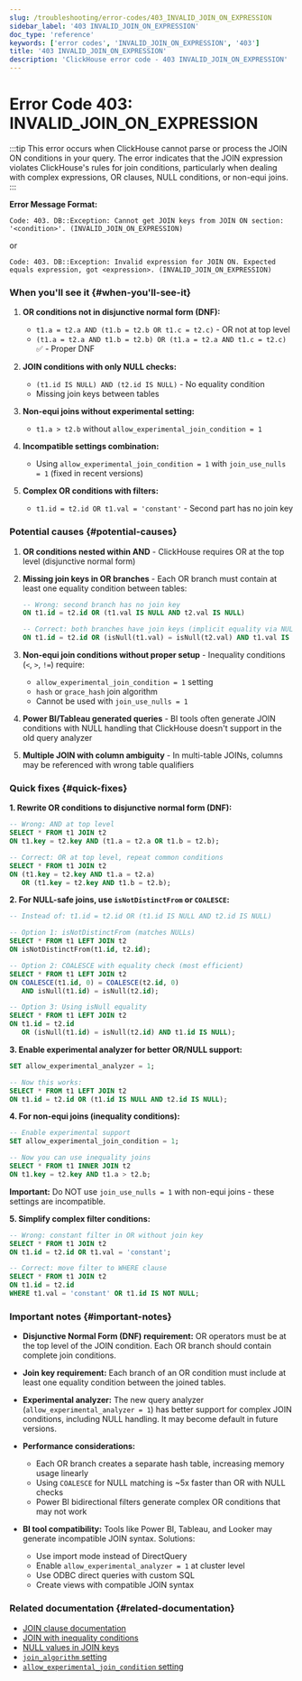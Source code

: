```yaml
---
slug: /troubleshooting/error-codes/403_INVALID_JOIN_ON_EXPRESSION
sidebar_label: '403 INVALID_JOIN_ON_EXPRESSION'
doc_type: 'reference'
keywords: ['error codes', 'INVALID_JOIN_ON_EXPRESSION', '403']
title: '403 INVALID_JOIN_ON_EXPRESSION'
description: 'ClickHouse error code - 403 INVALID_JOIN_ON_EXPRESSION'
---
```


# Error Code 403: INVALID_JOIN_ON_EXPRESSION

:::tip
This error occurs when ClickHouse cannot parse or process the JOIN ON conditions in your query.
The error indicates that the JOIN expression violates ClickHouse's rules for join conditions, particularly when dealing with complex expressions, OR clauses, NULL conditions, or non-equi joins.
:::

**Error Message Format:**

```
Code: 403. DB::Exception: Cannot get JOIN keys from JOIN ON section: '<condition>'. (INVALID_JOIN_ON_EXPRESSION)
```

or

```
Code: 403. DB::Exception: Invalid expression for JOIN ON. Expected equals expression, got <expression>. (INVALID_JOIN_ON_EXPRESSION)
```

### When you'll see it {#when-you'll-see-it}

1. **OR conditions not in disjunctive normal form (DNF):**
   - `t1.a = t2.a AND (t1.b = t2.b OR t1.c = t2.c)` - OR not at top level
   - `(t1.a = t2.a AND t1.b = t2.b) OR (t1.a = t2.a AND t1.c = t2.c)` ✅ - Proper DNF

2. **JOIN conditions with only NULL checks:**
   - `(t1.id IS NULL) AND (t2.id IS NULL)` - No equality condition
   - Missing join keys between tables

3. **Non-equi joins without experimental setting:**
   - `t1.a > t2.b` without `allow_experimental_join_condition = 1`

4. **Incompatible settings combination:**
   - Using `allow_experimental_join_condition = 1` with `join_use_nulls = 1` (fixed in recent versions)

5. **Complex OR conditions with filters:**
   - `t1.id = t2.id OR t1.val = 'constant'` - Second part has no join key

### Potential causes {#potential-causes}

1. **OR conditions nested within AND** - ClickHouse requires OR at the top level (disjunctive normal form)

2. **Missing join keys in OR branches** - Each OR branch must contain at least one equality condition between tables:

   ```sql
   -- Wrong: second branch has no join key
   ON t1.id = t2.id OR (t1.val IS NULL AND t2.val IS NULL)
   
   -- Correct: both branches have join keys (implicit equality via NULL matching)
   ON t1.id = t2.id OR (isNull(t1.val) = isNull(t2.val) AND t1.val IS NULL)
   ```

3. **Non-equi join conditions without proper setup** - Inequality conditions (`<`, `>`, `!=`) require:

   - `allow_experimental_join_condition = 1` setting
   - `hash` or `grace_hash` join algorithm
   - Cannot be used with `join_use_nulls = 1`

4. **Power BI/Tableau generated queries** - BI tools often generate JOIN conditions with NULL handling that ClickHouse doesn't support in the old query analyzer

5. **Multiple JOIN with column ambiguity** - In multi-table JOINs, columns may be referenced with wrong table qualifiers

### Quick fixes {#quick-fixes}

**1. Rewrite OR conditions to disjunctive normal form (DNF):**

```sql
-- Wrong: AND at top level
SELECT * FROM t1 JOIN t2
ON t1.key = t2.key AND (t1.a = t2.a OR t1.b = t2.b);

-- Correct: OR at top level, repeat common conditions
SELECT * FROM t1 JOIN t2
ON (t1.key = t2.key AND t1.a = t2.a)
   OR (t1.key = t2.key AND t1.b = t2.b);
```

**2. For NULL-safe joins, use `isNotDistinctFrom` or `COALESCE`:**

```sql
-- Instead of: t1.id = t2.id OR (t1.id IS NULL AND t2.id IS NULL)

-- Option 1: isNotDistinctFrom (matches NULLs)
SELECT * FROM t1 LEFT JOIN t2
ON isNotDistinctFrom(t1.id, t2.id);

-- Option 2: COALESCE with equality check (most efficient)
SELECT * FROM t1 LEFT JOIN t2
ON COALESCE(t1.id, 0) = COALESCE(t2.id, 0)
   AND isNull(t1.id) = isNull(t2.id);

-- Option 3: Using isNull equality
SELECT * FROM t1 LEFT JOIN t2
ON t1.id = t2.id
   OR (isNull(t1.id) = isNull(t2.id) AND t1.id IS NULL);
```

**3. Enable experimental analyzer for better OR/NULL support:**

```sql
SET allow_experimental_analyzer = 1;

-- Now this works:
SELECT * FROM t1 LEFT JOIN t2
ON t1.id = t2.id OR (t1.id IS NULL AND t2.id IS NULL);
```

**4. For non-equi joins (inequality conditions):**

```sql
-- Enable experimental support
SET allow_experimental_join_condition = 1;

-- Now you can use inequality joins
SELECT * FROM t1 INNER JOIN t2
ON t1.key = t2.key AND t1.a > t2.b;
```

**Important:** Do NOT use `join_use_nulls = 1` with non-equi joins - these settings are incompatible.

**5. Simplify complex filter conditions:**

```sql
-- Wrong: constant filter in OR without join key
SELECT * FROM t1 JOIN t2
ON t1.id = t2.id OR t1.val = 'constant';

-- Correct: move filter to WHERE clause
SELECT * FROM t1 JOIN t2
ON t1.id = t2.id
WHERE t1.val = 'constant' OR t1.id IS NOT NULL;
```

### Important notes {#important-notes}

- **Disjunctive Normal Form (DNF) requirement:** OR operators must be at the top level of the JOIN condition. Each OR branch should contain complete join conditions.

- **Join key requirement:** Each branch of an OR condition must include at least one equality condition between the joined tables.

- **Experimental analyzer:** The new query analyzer (`allow_experimental_analyzer = 1`) has better support for complex JOIN conditions, including NULL handling. It may become default in future versions.

- **Performance considerations:**
   - Each OR branch creates a separate hash table, increasing memory usage linearly
   - Using `COALESCE` for NULL matching is ~5x faster than OR with NULL checks
   - Power BI bidirectional filters generate complex OR conditions that may not work

- **BI tool compatibility:** Tools like Power BI, Tableau, and Looker may generate incompatible JOIN syntax. Solutions:
   - Use import mode instead of DirectQuery
   - Enable `allow_experimental_analyzer = 1` at cluster level
   - Use ODBC direct queries with custom SQL
   - Create views with compatible JOIN syntax

### Related documentation {#related-documentation}

- [JOIN clause documentation](/sql-reference/statements/select/join)
- [JOIN with inequality conditions](/sql-reference/statements/select/join#join-with-inequality-conditions-for-columns-from-different-tables)
- [NULL values in JOIN keys](/sql-reference/statements/select/join#null-values-in-join-keys)
- [`join_algorithm` setting](/operations/settings/settings#join_algorithm)
- [`allow_experimental_join_condition` setting](/operations/settings/settings#allow_experimental_join_condition)
